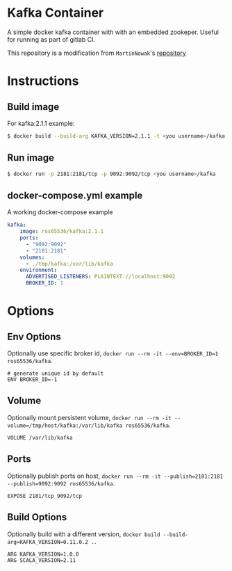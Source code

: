 # Kafka Container 

A simple docker kafka container with with an embedded zookeper. Useful for running as part of gitlab CI.  

This repository is a modification from `MartinNowak`'s [repository](https://github.com/MartinNowak/docker-kafka)

# Instructions

## Build image 

For kafka:2.1.1 example:

```bash
$ docker build --build-arg KAFKA_VERSION=2.1.1 -t <you username>/kafka:2.1.1 .
```

## Run image 

```bash
$ docker run -p 2181:2181/tcp -p 9092:9092/tcp <you username>/kafka
```

## docker-compose.yml example

A working docker-compose example

```yaml
kafka:
    image: ros65536/kafka:2.1.1
    ports:
      - "9092:9092"
      - "2181:2181"
    volumes:
      - ./tmp/kafka:/var/lib/kafka
    environment:
      ADVERTISED_LISTENERS: PLAINTEXT://localhost:9092
      BROKER_ID: 1
```

# Options

## Env Options

Optionally use specific broker id, `docker run --rm -it --env=BROKER_ID=1 ros65536/kafka`.
```
# generate unique id by default
ENV BROKER_ID=-1
```

## Volume

Optionally mount persistent volume, `docker run --rm -it --volume=/tmp/host/kafka:/var/lib/kafka ros65536/kafka`.
```
VOLUME /var/lib/kafka
```

## Ports

Optionally publish ports on host, `docker run --rm -it --publish=2181:2181 --publish=9092:9092 ros65536/kafka`.
```
EXPOSE 2181/tcp 9092/tcp
```

## Build Options

Optionally build with a different version, `docker build --build-arg=KAFKA_VERSION=0.11.0.2 .`.
```
ARG KAFKA_VERSION=1.0.0
ARG SCALA_VERSION=2.11
```

